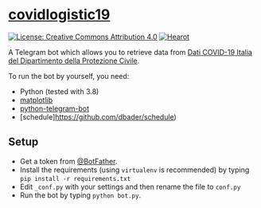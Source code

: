 # [covidlogistic19](https://t.me/covidstats)

[![License: Creative Commons Attribution 4.0](https://img.shields.io/badge/License-Creative%20Commons%20Attribution%204.0%20International-blue.svg)](./LICENSE) [![Hearot](https://img.shields.io/badge/Developer-%20@hearot-blue.svg)](https://t.me/hearot)

A Telegram bot which allows you to retrieve data from [Dati COVID-19 Italia del Dipartimento della Protezione Civile](https://github.com/pcm-dpc/COVID-19).

To run the bot by yourself, you need:
- Python (tested with 3.8)
- [matplotlib](https://github.com/matplotlib/matplotlib)
- [python-telegram-bot](https://github.com/python-telegram-bot/python-telegram-bot)
- [schedule]https://github.com/dbader/schedule)

## Setup
- Get a token from [@BotFather](http://telegram.me/BotFather).
- Install the requirements (using `virtualenv` is recommended) by typing `pip install -r requirements.txt`
- Edit `_conf.py` with your settings and then rename the file to `conf.py`
- Run the bot by typing `python bot.py`.
